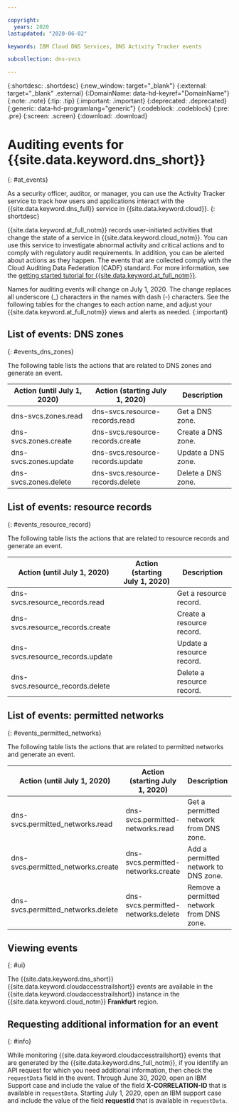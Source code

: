 ```yaml
---

copyright:
  years: 2020
lastupdated: "2020-06-02"

keywords: IBM Cloud DNS Services, DNS Activity Tracker events

subcollection: dns-svcs

---
```


{:shortdesc: .shortdesc}
{:new_window: target="_blank"}
{:external: target="_blank" .external}
{:DomainName: data-hd-keyref="DomainName"}
{:note: .note}
{:tip: .tip}
{:important: .important}
{:deprecated: .deprecated}
{:generic: data-hd-programlang="generic"}
{:codeblock: .codeblock}
{:pre: .pre}
{:screen: .screen}
{:download: .download}


# Auditing events for {{site.data.keyword.dns_short}}
{: #at_events}

As a security officer, auditor, or manager, you can use the Activity Tracker service to track how users and applications interact with the {{site.data.keyword.dns_full}} service in {{site.data.keyword.cloud}}.
{: shortdesc}

{{site.data.keyword.at_full_notm}} records user-initiated activities that change the state of a service in {{site.data.keyword.cloud_notm}}. You can use this service to investigate abnormal activity and critical actions and to comply with regulatory audit requirements. In addition, you can be alerted about actions as they happen. The events that are collected comply with the Cloud Auditing Data Federation (CADF) standard. For more information, see the [getting started tutorial for {{site.data.keyword.at_full_notm}}](/docs/Activity-Tracker-with-LogDNA?topic=Activity-Tracker-with-LogDNA-getting-started#getting-started).

Names for auditing events will change on July 1, 2020. The change replaces all underscore (_) characters in the names with dash (-) characters. See the following tables for the changes to each action name, and adjust your {{site.data.keyword.at_full_notm}} views and alerts as needed.
{:important}

## List of events: DNS zones
{: #events_dns_zones}

The following table lists the actions that are related to DNS zones and generate an event.

|Action (until July 1, 2020)| Action (starting July 1, 2020)|Description|
|---|---|---|  
|dns-svcs.zones.read  |dns-svcs.resource-records.read|Get a DNS zone.   |
|dns-svcs.zones.create|dns-svcs.resource-records.create|Create a DNS zone.|
|dns-svcs.zones.update|dns-svcs.resource-records.update|Update a DNS zone.|
|dns-svcs.zones.delete|dns-svcs.resource-records.delete|Delete a DNS zone.|

## List of events: resource records
{: #events_resource_record}

The following table lists the actions that are related to resource records and generate an event.

|Action (until July 1, 2020)| Action (starting July 1, 2020)|Description|
|---|---|---|
|dns-svcs.resource_records.read  ||Get a resource record.   |
|dns-svcs.resource_records.create||Create a resource record.|
|dns-svcs.resource_records.update||Update a resource record.|
|dns-svcs.resource_records.delete||Delete a resource record.|

## List of events: permitted networks
{: #events_permitted_networks}

The following table lists the actions that are related to permitted networks and generate an event.

|Action (until July 1, 2020)| Action (starting July 1, 2020)|Description|
|---|---|---|  
|dns-svcs.permitted_networks.read  |dns-svcs.permitted-networks.read|Get a permitted network from DNS zone.|
|dns-svcs.permitted_networks.create|dns-svcs.permitted-networks.create|Add a permitted network to DNS zone.|
|dns-svcs.permitted_networks.delete|dns-svcs.permitted-networks.delete|Remove a permitted network from DNS zone.|

## Viewing events
{: #ui}

The {{site.data.keyword.dns_short}} {{site.data.keyword.cloudaccesstrailshort}} events are available in the {{site.data.keyword.cloudaccesstrailshort}} instance in the {{site.data.keyword.cloud_notm}} **Frankfurt** region.

## Requesting additional information for an event
{: #info}

While monitoring {{site.data.keyword.cloudaccesstrailshort}} events that are generated by the {{site.data.keyword.dns_full_notm}}, if you identify an API request for which you need additional information, then check the `requestData` field in the event. Through June 30, 2020, open an IBM Support case and include the value of the field **X-CORRELATION-ID** that is available in `requestData`. Starting July 1, 2020, open an IBM support case and include the value of the field **requestId** that is available in `requestData`.
